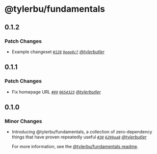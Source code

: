 # @tylerbu/fundamentals

## 0.1.2

### Patch Changes

- Example changeset _[`#128`](https://github.com/tylerbutler/tools-monorepo/pull/128) [`9eee0c7`](https://github.com/tylerbutler/tools-monorepo/commit/9eee0c70b9709c01cb33831a8511b4684d2f02d5) [@tylerbutler](https://github.com/tylerbutler)_

## 0.1.1

### Patch Changes

- Fix homepage URL _[`#99`](https://github.com/tylerbutler/tools-monorepo/pull/99) [`0654323`](https://github.com/tylerbutler/tools-monorepo/commit/06543231947fa5267863e5467d5837a51cf3d44b) [@tylerbutler](https://github.com/tylerbutler)_

## 0.1.0

### Minor Changes

- Introducing @tylerbu/fundamentals, a collection of zero-dependency things that have proven repeatedly useful _[`#30`](https://github.com/tylerbutler/tools-monorepo/pull/30) [`6299aa8`](https://github.com/tylerbutler/tools-monorepo/commit/6299aa8669bb424d9c0411a3e77a3a7903401344) [@tylerbutler](https://github.com/tylerbutler)_

  For more information, see the [@tylerbu/fundamentals readme](https://github.com/tylerbutler/tools-monorepo/blob/main/packages/fundamentals/README.md).
